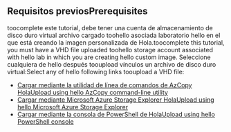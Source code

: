 ## <a name="prerequisites"></a><span data-ttu-id="06cb2-101">Requisitos previos</span><span class="sxs-lookup"><span data-stu-id="06cb2-101">Prerequisites</span></span> 
<span data-ttu-id="06cb2-102">toocomplete este tutorial, debe tener una cuenta de almacenamiento de disco duro virtual archivo cargado toohello asociada laboratorio hello en el que está creando la imagen personalizada de Hola.</span><span class="sxs-lookup"><span data-stu-id="06cb2-102">toocomplete this tutorial, you must have a VHD file uploaded toohello storage account associated with hello lab in which you are creating hello custom image.</span></span> <span data-ttu-id="06cb2-103">Seleccione cualquiera de hello después tooupload vínculos un archivo de disco duro virtual:</span><span class="sxs-lookup"><span data-stu-id="06cb2-103">Select any of hello following links tooupload a VHD file:</span></span>

- [<span data-ttu-id="06cb2-104">Cargar mediante la utilidad de línea de comandos de AzCopy Hola</span><span class="sxs-lookup"><span data-stu-id="06cb2-104">Upload using hello AzCopy command-line utility</span></span>](../articles/devtest-lab/devtest-lab-upload-vhd-using-azcopy.md)
- [<span data-ttu-id="06cb2-105">Cargar mediante Microsoft Azure Storage Explorer Hola</span><span class="sxs-lookup"><span data-stu-id="06cb2-105">Upload using hello Microsoft Azure Storage Explorer</span></span>](../articles/devtest-lab/devtest-lab-upload-vhd-using-storage-explorer.md)
- [<span data-ttu-id="06cb2-106">Cargar mediante la consola de PowerShell de Hola</span><span class="sxs-lookup"><span data-stu-id="06cb2-106">Upload using hello PowerShell console</span></span>](../articles/devtest-lab/devtest-lab-upload-vhd-using-powershell.md)
